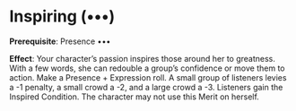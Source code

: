 # Inspiring (•••) 
**Prerequisite**: Presence ••• 

**Effect**: Your character’s passion inspires those around her to greatness. With a few words, she can redouble a group’s confidence or move them to action. Make a Presence + Expression roll. A small group of listeners levies a -1 penalty, a small crowd a -2, and a large crowd a -3. Listeners gain the Inspired Condition. The character may not use this Merit on herself.